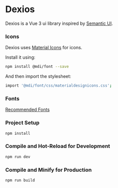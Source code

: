 # Dexios
 Dexios is a Vue 3 ui library inspired by [Semantic UI](https://semantic-ui.com/).

### Icons
 Dexios uses [Material Icons](https://materialdesignicons.com/) for icons.

 Install it using:
 ```sh
 npm install @mdi/font --save
 ```

And then import the stylesheet:
```sh
import '@mdi/font/css/materialdesignicons.css';
```

### Fonts

[Recommended Fonts](https://fonts.google.com/share?selection.family=Inter|Poppins|Source+Sans+Pro)

### Project Setup

 ```sh
 npm install
 ```

### Compile and Hot-Reload for Development

 ```sh
 npm run dev
 ```

### Compile and Minify for Production

 ```sh
 npm run build
 ```
